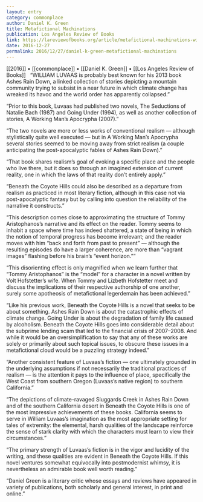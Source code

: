 ```yaml
---
layout: entry
category: commonplace
author: Daniel K. Green
title: Metafictional Machinations
publication: Los Angeles Review of Books
link: https://lareviewofbooks.org/article/metafictional-machinations-william-luvaass-beneath-coyote-hills/
date: 2016-12-27
permalink: 2016/12/27/daniel-k-green-metafictional-machinations
---
```


[[2016]] • [[commonplace]] • [[Daniel K. Green]] • [[Los Angeles Review of Books]]
 
“WILLIAM LUVAAS is probably best known for his 2013 book Ashes Rain Down, a linked collection of stories depicting a mountain community trying to subsist in a near future in which climate change has wreaked its havoc and the world order has apparently collapsed.”

“Prior to this book, Luvaas had published two novels, The Seductions of Natalie Bach (1987) and Going Under (1994), as well as another collection of stories, A Working Man’s Apocrypha (2007).”

“The two novels are more or less works of conventional realism — although stylistically quite well executed — but in A Working Man’s Apocrypha several stories seemed to be moving away from strict realism (a couple anticipating the post-apocalyptic fables of Ashes Rain Down).”

“That book shares realism’s goal of evoking a specific place and the people who live there, but it does so through an imagined extension of current reality, one in which the laws of that reality don’t entirely apply.”

“Beneath the Coyote Hills could also be described as a departure from realism as practiced in most literary fiction, although in this case not via post-apocalyptic fantasy but by calling into question the reliability of the narrative it constructs.”

“This description comes close to approximating the structure of Tommy Aristophanos’s narrative and its effect on the reader. Tommy seems to inhabit a space where time has indeed shattered, a state of being in which the notion of temporal progress has become irrelevant; and the reader moves with him “back and forth from past to present” — although the resulting episodes do have a larger coherence, are more than “vagrant images” flashing before his brain’s “event horizon.””

“This disorienting effect is only magnified when we learn further that “Tommy Aristophanos” is the “model” for a character in a novel written by Volt Hofstetter’s wife. When Tommy and Lizbeth Hofstetter meet and discuss the implications of their respective authorship of one another, surely some apotheosis of metafictional legerdemain has been achieved.”

“Like his previous work, Beneath the Coyote Hills is a novel that seeks to be about something. Ashes Rain Down is about the catastrophic effects of climate change. Going Under is about the degradation of family life caused by alcoholism. Beneath the Coyote Hills goes into considerable detail about the subprime lending scam that led to the financial crisis of 2007–2008. And while it would be an oversimplification to say that any of these works are solely or primarily about such topical issues, to obscure these issues in a metafictional cloud would be a puzzling strategy indeed.”

“Another consistent feature of Luvaas’s fiction — one ultimately grounded in the underlying assumptions if not necessarily the traditional practices of realism — is the attention it pays to the influence of place, specifically the West Coast from southern Oregon (Luvaas’s native region) to southern California.”

“The depictions of climate-ravaged Sluggards Creek in Ashes Rain Down and of the southern California desert in Beneath the Coyote Hills is one of the most impressive achievements of these books. California seems to serve in William Luvaas’s imagination as the most appropriate setting for tales of extremity: the elemental, harsh qualities of the landscape reinforce the sense of stark clarity with which the characters must learn to view their circumstances.”

“The primary strength of Luvaas’s fiction is in the vigor and lucidity of the writing, and these qualities are evident in Beneath the Coyote Hills. If this novel ventures somewhat equivocally into postmodernist whimsy, it is nevertheless an admirable book well worth reading.”

“Daniel Green is a literary critic whose essays and reviews have appeared in variety of publications, both scholarly and general interest, in print and online.”

